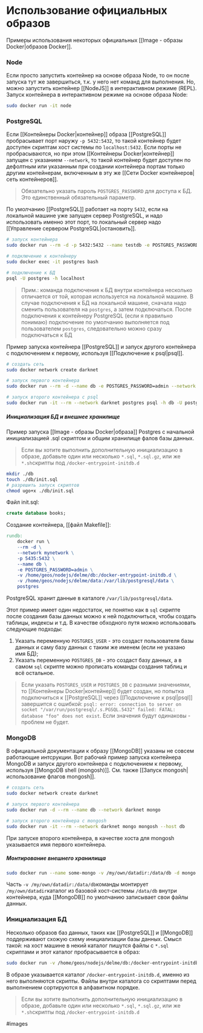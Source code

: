 # Использование официальных образов

Примеры использования некоторых официальных [[Image - образы Docker|образов Docker]].

### Node
Если просто запустить контейнер на основе образа Node, то он после запуска тут же завершиться, т.к. у него нет команд для выполнения. Но, можно запустить контейнер  [[NodeJS]] в интерактивном режиме (REPL).
Запуск контейнера в интерактивном режиме на основе образа Node:
```bash
sudo docker run -it node
```

### PostgreSQL

Если [[Контейнеры Docker|контейнер]]  образа [[PostgreSQL]] пробрасывает порт наружу `-p 5432:5432`, то такой контейнер будет доступен скриптам хост системы по `localhost:5432`. Если порты не пробрасываются, но при этом [[Контейнеры Docker|контейнер]] запущен с указанием `--network`, то такой контейнер будет доступен по дефолтным или указанным при создании контейнера портам только другим контейнерам, включенным в эту же [[Сети Docker контейнеров|сеть контейнеров]].

>Обязательно указать пароль `POSTGRES_PASSWORD` для доступа к БД. Это единственный обязательный параметр.


По умолчанию [[PostgreSQL]] работает на порту `5432`, если на локальной машине уже запущен сервер PostgreSQL, и надо использовать именно этот порт, то локальный сервер надо [[Управление сервером PostgreSQL|остановить]]. 
```bash
# запуск контейнера
sudo docker run --rm -d -p 5432:5432 --name testdb -e POSTGRES_PASSWORD=secretpass postgres

# подключение к контейнеру
sudo docker exec -it postgres bash

# подключение к БД
psql -U postgres -h localhost
```

>Прим.: команда подключения к БД внутри контейнера несколько отличается от той, которая используется на локальной машине. В случае подключения к БД на локальной машине, сначала надо сменить пользователя на `postgres`, а затем подключаться. После подключения к контейнеру PostgreSQL (если я правильно понимаю) подключение по умолчанию выполняется под пользователем `postgres`, следовательно можно сразу подключаться к БД

Пример запуска контейнера [[PostgreSQL]] и запуск другого контейнера с подключением к первому, используя [[Подключение к psql|psql]].

```bash
# создать сеть
sudo docker network create darknet

# запуск первого контейнера
sudo docker run --rm -d --name db -e POSTGRES_PASSWORD=admin --network darknet postgres

# запуск второго контейнера с psql
sudo docker run -it --rm --network darknet postgres psql -h db -U postgres
```

##### Инициализация БД и внешнее хранилище

Пример запуска [[Image - образы Docker|образа]] Postgres с начальной инициализацией .sql скриптом и общим хранилище фалов базы данных.

>Если вы хотите выполнить дополнительную инициализацию в образе, добавьте один или несколько `*.sql`, `*.sql.gz`, или же `*.sh`скрипты под `/docker-entrypoint-initdb.d`

```bash
mkdir ./db
touch ./db/init.sql
# разрешить запуск скриптов
chmod ugo+x ./db/init.sql
```

Файл init.sql:
```sql
create database books;
```

Создание контейнера, [[файл Makefile]]:
```Makefile
rundb:
	docker run \
	--rm -d \
	--network mynetwork \
	-p 5435:5432 \
	--name db \
	-e POSTGRES_PASSWORD=admin \
	-v /home/geos/nodejs/delme/db:/docker-entrypoint-initdb.d \
	-v /home/geos/nodejs/delme/data:/var/lib/postgresql/data \
	postgres
```

PostgreSQL хранит данные в каталоге `/var/lib/postgresql/data`.

Этот пример имеет один недостаток, не понятно как в `sql` скрипте после создания базы данных можно к ней подключиться, чтобы создать таблицы, индексы и т.д. В качестве обходного путя можно использовать следующие подходы:
1. Указать переменную `POSTGRES_USER` - это создаст пользователя базы данных и саму базу данных с таким же именем (если не указано имя БД);
2. Указать переменную `POSTGRES_DB` - это создаст базу данных, а в самом `sql` скрипте можно прописать команды создания таблиц и всё остальное.

>Если указать `POSTGRES_USER` и `POSTGRES_DB` с разными значениями, то [[Контейнеры Docker|контейнер]] будет создан, но попытка подключиться к [[PostgreSQL]] через [[Подключение к psql|psql]] завершится с ошибкой: `psql: error: connection to server on socket "/var/run/postgresql/.s.PGSQL.5432" failed: FATAL:  database "foo" does not exist`. Если значения будут одинаковы - проблем не будет.

### MongoDB

В официальной документации к образу [[MongoDB]] указаны не совсем работающие интсрукции. Вот рабочий пример запуска контейнера MongoDB и запуск другого контейнера с подключением к первому, используя [[MongoDB shell (mongosh)]]. Cм. также [[Запуск mongosh|использование флагов mongosh]].

```bash
# создать сеть
sudo docker network create darknet

# запуск первого контейнера
sudo docker run -d --rm --name db --network darknet mongo

# запуск второго контейнера с mongosh
sudo docker run -it --rm --network darknet mongo mongosh --host db
```

При запуске второго контейнера, в качестве хоста для mongosh указывается имя первого контейнера.

##### Монтирование внешнего хранилища
```bash
sudo docker run --name some-mongo -v /my/own/datadir:/data/db -d mongo
```

Часть `-v /my/own/datadir:/data/db`команды монтирует `/my/own/datadir`каталог из базовой хост-системы `/data/db` внутри контейнера, куда [[MongoDB]] по умолчанию записывает свои файлы данных.

### Инициализация БД
Несколько образов баз данных, таких как [[PostgreSQL]] и [[MongoDB]] поддерживают схожую схему инициализации базы данных. Смысл такой: на хост машине в некий каталог пишутся файлы с `*.sql` скриптами и этот каталог пробрасывается в образ:
```bash
sudo docker run -v /home/geos/nodejs/delme/db:/docker-entrypoint-initdb.d
```

В образе указывается каталог `/docker-entrypoint-initdb.d`, именно из него выполняются скрипты. Файлы внутри каталога со скриптами перед выполнением сортируются в алфавитном порядке.

>Если вы хотите выполнить дополнительную инициализацию в образе, добавьте один или несколько `*.sql`, `*.sql.gz`, или же `*.sh`скрипты под `/docker-entrypoint-initdb.d`

#images
